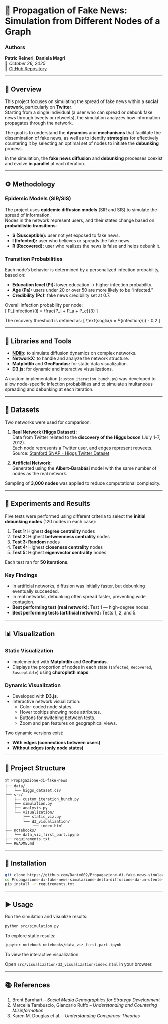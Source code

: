 # 🧠 Propagation of Fake News: Simulation from Different Nodes of a Graph

### Authors
**Patric Reineri**, **Daniela Magrì**  
📅 *October 26, 2025*  
🔗 [GitHub Repository](https://github.com/Danix002/Propagazione-di-fake-news-simulazione-della-diffusione-da-un-utente-alla-rete-sociale)

---

## 📘 Overview

This project focuses on simulating the spread of fake news within a **social network**, particularly on **Twitter**.  
Starting from a single individual (a user who can spread or debunk fake news through tweets or retweets), the simulation analyzes how information propagates through the network.  

The goal is to understand the **dynamics** and **mechanisms** that facilitate the dissemination of fake news, as well as to identify **strategies** for effectively countering it by selecting an optimal set of nodes to initiate the **debunking** process.  

In the simulation, the **fake news diffusion** and **debunking** processes coexist and evolve **in parallel** at each iteration.

---

## ⚙️ Methodology

### Epidemic Models (SIR/SIS)
The project uses **epidemic diffusion models** (SIR and SIS) to simulate the spread of information.  
Nodes in the network represent users, and their states change based on **probabilistic transitions**:
- **S (Susceptible):** user not yet exposed to fake news.
- **I (Infected):** user who believes or spreads the fake news.
- **R (Recovered):** user who realizes the news is false and helps debunk it.

### Transition Probabilities
Each node’s behavior is determined by a personalized infection probability, based on:
- **Education level (Pi):** lower education → higher infection probability.  
- **Age (Pa):** users under 20 or over 50 are more likely to be “infected.”  
- **Credibility (Pc):** fake news credibility set at 0.7.  

Overall infection probability per node:  
\[
P_{infection}(i) = \frac{P_i + P_a + P_c}{3}
\]

The recovery threshold is defined as:
\[
\text{soglia}_i = P_{infection}(i) - 0.2
\]

---

## 🧩 Libraries and Tools

- **[NDlib](https://ndlib.readthedocs.io/en/latest/):** to simulate diffusion dynamics on complex networks.  
- **NetworkX:** to handle and analyze the network structure.  
- **Matplotlib** and **GeoPandas:** for static data visualization.  
- **D3.js:** for dynamic and interactive visualizations.

A custom implementation (`custom_iteration_bunch.py`) was developed to allow node-specific infection probabilities and to simulate simultaneous spreading and debunking at each iteration.

---

## 🔬 Datasets

Two networks were used for comparison:

1. **Real Network (Higgs Dataset):**  
   Data from Twitter related to the **discovery of the Higgs boson** (July 1–7, 2012).  
   Each node represents a Twitter user, and edges represent retweets.  
   Source: [Stanford SNAP - Higgs Twitter Dataset](https://snap.stanford.edu/data/higgs-twitter.html)

2. **Artificial Network:**  
   Generated using the **Albert–Barabási** model with the same number of nodes as the real network.

Sampling of **3,000 nodes** was applied to reduce computational complexity.

---

## 🧠 Experiments and Results

Five tests were performed using different criteria to select the **initial debunking nodes** (120 nodes in each case):

1. **Test 1:** Highest **degree centrality** nodes  
2. **Test 2:** Highest **betweenness centrality** nodes  
3. **Test 3:** **Random** nodes  
4. **Test 4:** Highest **closeness centrality** nodes  
5. **Test 5:** Highest **eigenvector centrality** nodes  

Each test ran for **50 iterations**.

### Key Findings
- In artificial networks, diffusion was initially faster, but debunking eventually succeeded.  
- In real networks, debunking often spread faster, preventing wide contagion.  
- **Best performing test (real network):** Test 1 — high-degree nodes.  
- **Best performing tests (artificial network):** Tests 1, 2, and 5.

---

## 📊 Visualization

### Static Visualization
- Implemented with **Matplotlib** and **GeoPandas**.  
- Displays the proportion of nodes in each state (`Infected`, `Recovered`, `Susceptible`) using **choropleth maps**.

### Dynamic Visualization
- Developed with **D3.js**.  
- Interactive network visualization:
  - Color-coded node states.  
  - Hover tooltips showing node attributes.  
  - Buttons for switching between tests.  
  - Zoom and pan features on geographical views.  

Two dynamic versions exist:
- **With edges (connections between users)**
- **Without edges (only node states)**

---

## 📂 Project Structure

```
📦 Propagazione-di-fake-news
├── data/
│   └── higgs_dataset.csv
├── src/
│   ├── custom_iteration_bunch.py
│   ├── simulation.py
│   ├── analysis.py
│   └── visualization/
│       ├── static_viz.py
│       └── d3_visualization/
│           └── index.html
├── notebooks/
│   └── data_viz_first_part.ipynb
├── requirements.txt
└── README.md
```

---

## 🧰 Installation

```bash
git clone https://github.com/Danix002/Propagazione-di-fake-news-simulazione-della-diffusione-da-un-utente-alla-rete-sociale.git
cd Propagazione-di-fake-news-simulazione-della-diffusione-da-un-utente-alla-rete-sociale
pip install -r requirements.txt
```

---

## ▶️ Usage

Run the simulation and visualize results:

```bash
python src/simulation.py
```

To explore static results:

```bash
jupyter notebook notebooks/data_viz_first_part.ipynb
```

To view the interactive visualization:

Open `src/visualization/d3_visualization/index.html` in your browser.

---

## 📚 References

1. Brent Barnhart – *Social Media Demographics for Strategy Development*  
2. Marcella Tambuscio, Giancarlo Ruffo – *Understanding and Countering Misinformation*  
3. Karen M. Douglas et al. – *Understanding Conspiracy Theories*  
